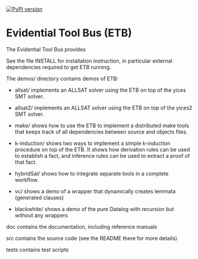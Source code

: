 [![PyPI version](https://badge.fury.io/py/EvidentialToolBus.svg)](https://badge.fury.io/py/EvidentialToolBus)


Evidential Tool Bus (ETB)
=========================

The Evidential Tool Bus provides 

See the file INSTALL for installation instruction, in particular
external dependencies required to get ETB running.

The demos/ directory contains demos of ETB: 

*  allsat/ implements an ALLSAT solver using the ETB on top of the
     yices SMT solver.

*   allsat2/ implements an ALLSAT solver using the ETB on top of the
      yices2 SMT solver.
  
*   make/ shows how to use the ETB to implement a distributed make
      tools that keeps track of all dependencies between source and
      objects files.

*   k-induction/ shows two ways to implement a simple k-induction
      procedure on top of the ETB. It shows how derivation rules can
      be used to establish a fact, and inference rules can be used
      to extract a proof of that fact.

*   hybridSal/ shows how to integrate separate tools in a 
      complete workflow.

*   vc/ shows a demo of a wrapper that dynamically creates lemmata (generated clauses)

*   blackwhite/ shows a demo of the pure Datalog with recursion but without any wrappers

doc contains the documentation, including reference manuals

src contains the source code (see the README there for more details)

tests contains test scripts
